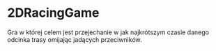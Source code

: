 # 2DRacingGame
Gra w której celem jest przejechanie w jak najkrótszym czasie danego odcinka trasy omijając jadących przeciwników. 
